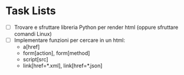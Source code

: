 # Task Lists

- [ ] Trovare e sfruttare libreria Python per render html (oppure sfruttare comandi Linux)
- [ ] Implementare funzioni per cercare in un html:
  - a[href]
  - form[action], form[method]
  - script[src]
  - link[href=\*.xml], link[href=\*.json]
